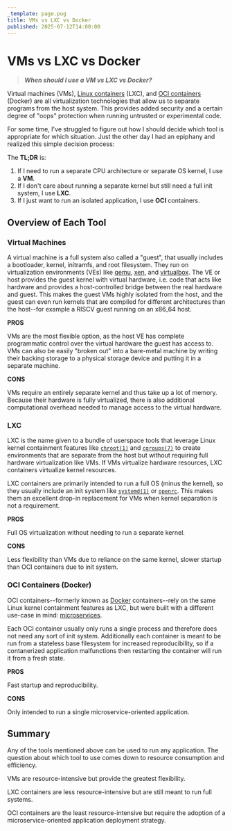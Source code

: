 ```yaml
---
_template: page.pug
title: VMs vs LXC vs Docker
published: 2025-07-12T14:00:00
---
```


# VMs vs LXC vs Docker

> **_When should I use a VM vs LXC vs Docker?_**

Virtual machines (VMs), [Linux containers][lxc] (LXC), and [OCI containers][oci]
(Docker) are all virtualization technologies that allow us to separate programs
from the host system. This provides added security and a certain degree of
"oops" protection when running untrusted or experimental code.

For some time, I've struggled to figure out how I should decide which tool is
appropriate for which situation. Just the other day I had an epiphany and
realized this simple decision process:

The **TL;DR** is:

1. If I need to run a separate CPU architecture or separate OS kernel, I use a
   **VM**.
2. If I don't care about running a separate kernel but still need a full init
   system, I use **LXC**.
3. If I just want to run an isolated application, I use **OCI** containers.

[lxc]: https://linuxcontainers.org/
[oci]: https://opencontainers.org/

## Overview of Each Tool

### Virtual Machines

A virtual machine is a full system also called a "guest", that usually includes
a bootloader, kernel, initramfs, and root filesystem. They run on virtualization
environments (VEs) like [qemu][qemu], [xen][xen], and [virtualbox][virtualbox].
The VE or host provides the guest kernel with virtual hardware, i.e. code that
acts like hardware and provides a host-controlled bridge between the real
hardware and guest. This makes the guest VMs highly isolated from the host, and
the guest can even run kernels that are compiled for different architectures
than the host--for example a RISCV guest running on an x86_64 host.

[qemu]: https://www.qemu.org/
[xen]: https://xenproject.org/
[virtualbox]: https://www.virtualbox.org/

**PROS**

VMs are the most flexible option, as the host VE has complete programmatic
control over the virtual hardware the guest has access to. VMs can also be
easily "broken out" into a bare-metal machine by writing their backing storage
to a physical storage device and putting it in a separate machine.

**CONS**

VMs require an entirely separate kernel and thus take up a lot of memory.
Because their hardware is fully virtualized, there is also additional
computational overhead needed to manage access to the virtual hardware.

### LXC

LXC is the name given to a bundle of userspace tools that leverage Linux kernel
containment features like [`chroot(1)`][chroot] and [`cgroups(7)`][cgroups] to
create environments that are separate from the host but without requiring full
hardware virtualization like VMs. If VMs virtualize hardware resources, LXC
containers virtualize kernel resources.

LXC containers are primarily intended to run a full OS (minus the kernel), so
they usually include an init system like [`systemd(1)`][systemd] or
[`openrc`][openrc]. This makes them an excellent drop-in replacement for VMs
when kernel separation is not a requirement.

**PROS**

Full OS virtualization without needing to run a separate kernel.

**CONS**

Less flexibility than VMs due to reliance on the same kernel, slower startup
than OCI containers due to init system.

[chroot]: https://man7.org/linux/man-pages/man1/chroot.1.html
[cgroups]: https://www.man7.org/linux/man-pages/man7/cgroups.7.html
[systemd]: https://man7.org/linux/man-pages/man1/init.1.html
[openrc]: https://wiki.gentoo.org/wiki/OpenRC

### OCI Containers (Docker)

OCI containers--formerly known as [Docker][docker] containers--rely on the same
Linux kernel containment features as LXC, but were built with a different
use-case in mind: [microservices][microservices].

Each OCI container usually only runs a single process and therefore does not
need any sort of init system. Additionally each container is meant to be run
from a stateless base filesystem for increased reproducibility, so if a
contanerized application malfunctions then restarting the container will run it
from a fresh state.

[docker]: https://docker.com
[microservices]: https://en.wikipedia.org/wiki/Microservices

**PROS**

Fast startup and reproducibility.

**CONS**

Only intended to run a single microservice-oriented application.

## Summary

Any of the tools mentioned above can be used to run any application. The
question about which tool to use comes down to resource consumption and
efficiency.

VMs are resource-intensive but provide the greatest flexibility.

LXC containers are less resource-intensive but are still meant to run full
systems.

OCI containers are the least resource-intensive but require the adoption of a
microservice-oriented application deployment strategy.
